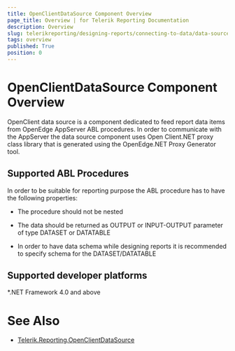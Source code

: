 ```yaml
---
title: OpenClientDataSource Component Overview
page_title: Overview | for Telerik Reporting Documentation
description: Overview
slug: telerikreporting/designing-reports/connecting-to-data/data-source-components/openclientdatasource-component/overview
tags: overview
published: True
position: 0
---
```


# OpenClientDataSource Component Overview

OpenClient data source is a component dedicated to feed report data items from OpenEdge AppServer ABL procedures. In order to communicate with the AppServer the data source component uses Open Client.NET proxy class library that is generated using the OpenEdge.NET Proxy Generator tool.       

## Supported ABL Procedures

In order to be suitable for reporting purpose the ABL procedure has to have the following properties:

* The procedure should not be nested

* The data should be returned as OUTPUT or INPUT-OUTPUT parameter of type DATASET or DATATABLE

* In order to have data schema while designing reports it is recommended to specify schema for the DATASET/DATATABLE

## Supported developer platforms

*.NET Framework 4.0 and above             

# See Also

* [Telerik.Reporting.OpenClientDataSource](/reporting/api/Telerik.Reporting.OpenClientDataSource)

